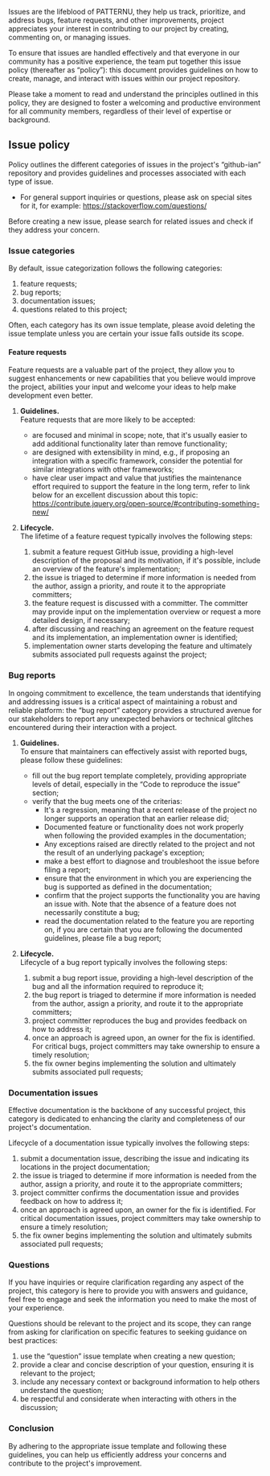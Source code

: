 Issues are the lifeblood of PATTERNU, they help us track, prioritize, and address
bugs, feature requests, and other improvements, project appreciates your interest
in contributing to our project by creating, commenting on, or managing issues.

To ensure that issues are handled effectively and that everyone in our community
has a positive experience, the team put together this issue policy (thereafter as
“policy”): this document provides guidelines on how to create, manage, and interact
with issues within our project repository.

Please take a moment to read and understand the principles outlined in this policy,
they are designed to foster a welcoming and productive environment for all community
members, regardless of their level of expertise or background.

## Issue policy

Policy outlines the different categories of issues in the project's “github-ian”
repository and provides guidelines and processes associated with each type of issue.

-   For general support inquiries or questions, please ask on special sites for it,
    for example:
    <https://stackoverflow.com/questions/>

Before creating a new issue, please search for related issues and check if they
address your concern.

### Issue categories

By default, issue categorization follows the following categories:

1. feature requests;
2. bug reports;
3. documentation issues;
4. questions related to this project;

Often, each category has its own issue template, please avoid deleting the issue
template unless you are certain your issue falls outside its scope.

#### Feature requests

Feature requests are a valuable part of the project, they allow you to suggest
enhancements or new capabilities that you believe would improve the project,
abilities your input and welcome your ideas to help make development even better.

1. **Guidelines.**\
   Feature requests that are more likely to be accepted:

    - are focused and minimal in scope; note, that it's usually easier to add additional
      functionality later than remove functionality;
    - are designed with extensibility in mind, e.g., if proposing an integration
      with a specific framework, consider the potential for similar integrations
      with other frameworks;
    - have clear user impact and value that justifies the maintenance effort required
      to support the feature in the long term, refer to link below for an excellent
      discussion about this topic:\
      <https://contribute.jquery.org/open-source/#contributing-something-new/>

1. **Lifecycle.**\
   The lifetime of a feature request typically involves the following steps:
    1. submit a feature request GitHub issue, providing a high-level description
       of the proposal and its motivation, if it's possible, include an overview
       of the feature's implementation;
    2. the issue is triaged to determine if more information is needed from the author,
       assign a priority, and route it to the appropriate committers;
    3. the feature request is discussed with a committer. The committer may provide
       input on the implementation overview or request a more detailed design, if
       necessary;
    4. after discussing and reaching an agreement on the feature request and its
       implementation, an implementation owner is identified;
    5. implementation owner starts developing the feature and ultimately submits
       associated pull requests against the project;

### Bug reports

In ongoing commitment to excellence, the team understands that identifying and
addressing issues is a critical aspect of maintaining a robust and reliable platform:
the “bug report” category provides a structured avenue for our stakeholders to report
any unexpected behaviors or technical glitches encountered during their interaction
with a project.

1. **Guidelines.**\
   To ensure that maintainers can effectively assist with reported bugs, please
   follow these guidelines:

    - fill out the bug report template completely, providing appropriate levels
      of detail, especially in the “Code to reproduce the issue” section;
    - verify that the bug meets one of the criterias:
        - It's a regression, meaning that a recent release of the project no longer
          supports an operation that an earlier release did;
        - Documented feature or functionality does not work properly when following
          the provided examples in the documentation;
        - Any exceptions raised are directly related to the project and not the result
          of an underlying package's exception;
        - make a best effort to diagnose and troubleshoot the issue before filing a
          report;
        - ensure that the environment in which you are experiencing the bug is supported
          as defined in the documentation;
        - confirm that the project supports the functionality you are having an issue
          with. Note that the absence of a feature does not necessarily constitute
          a bug;
        - read the documentation related to the feature you are reporting on, if you
          are certain that you are following the documented guidelines, please file
          a bug report;

1. **Lifecycle.**\
   Lifecycle of a bug report typically involves the following steps:
    1. submit a bug report issue, providing a high-level description of the bug and
       all the information required to reproduce it;
    2. the bug report is triaged to determine if more information is needed from
       the author, assign a priority, and route it to the appropriate committers;
    3. project committer reproduces the bug and provides feedback on how to address
       it;
    4. once an approach is agreed upon, an owner for the fix is identified. For
       critical bugs, project committers may take ownership to ensure a timely resolution;
    5. the fix owner begins implementing the solution and ultimately submits associated
       pull requests;

### Documentation issues

Effective documentation is the backbone of any successful project, this category
is dedicated to enhancing the clarity and completeness of our project's documentation.

Lifecycle of a documentation issue typically involves the following steps:

1. submit a documentation issue, describing the issue and indicating its locations
   in the project documentation;
2. the issue is triaged to determine if more information is needed from the author,
   assign a priority, and route it to the appropriate committers;
3. project committer confirms the documentation issue and provides feedback on how
   to address it;
4. once an approach is agreed upon, an owner for the fix is identified. For critical
   documentation issues, project committers may take ownership to ensure a timely
   resolution;
5. the fix owner begins implementing the solution and ultimately submits associated
   pull requests;

### Questions

If you have inquiries or require clarification regarding any aspect of the project,
this category is here to provide you with answers and guidance, feel free to engage
and seek the information you need to make the most of your experience.

Questions should be relevant to the project and its scope, they can range from
asking for clarification on specific features to seeking guidance on best practices:

1. use the “question” issue template when creating a new question;
2. provide a clear and concise description of your question, ensuring it is relevant
   to the project;
3. include any necessary context or background information to help others understand
   the question;
4. be respectful and considerate when interacting with others in the discussion;

### Conclusion

By adhering to the appropriate issue template and following these guidelines, you
can help us efficiently address your concerns and contribute to the project's improvement.
